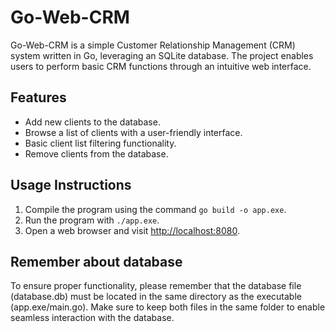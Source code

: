 # Go-Web-CRM

Go-Web-CRM is a simple Customer Relationship Management (CRM) system written in Go, leveraging an SQLite database. The project enables users to perform basic CRM functions through an intuitive web interface.

## Features

- Add new clients to the database.
- Browse a list of clients with a user-friendly interface.
- Basic client list filtering functionality.
- Remove clients from the database.

## Usage Instructions

1. Compile the program using the command `go build -o app.exe`.
2. Run the program with `./app.exe`.
3. Open a web browser and visit [http://localhost:8080](http://localhost:8080).

## Remember about database

To ensure proper functionality, please remember that the database file (database.db) must be located in the same directory as the executable (app.exe/main.go). Make sure to keep both files in the same folder to enable seamless interaction with the database.
